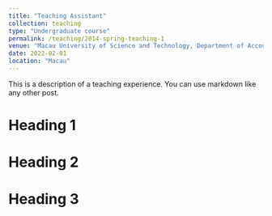 ```yaml
---
title: "Teaching Assistant"
collection: teaching
type: "Undergraduate course"
permalink: /teaching/2014-spring-teaching-1
venue: "Macau University of Science and Technology, Department of Accounting and Finance"
date: 2022-02-01
location: "Macau"
---
```


This is a description of a teaching experience. You can use markdown like any other post.

Heading 1
======

Heading 2
======

Heading 3
======
